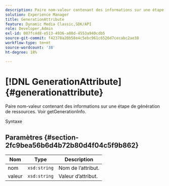 ```yaml
---
description: Paire nom-valeur contenant des informations sur une étape de génération de ressources. Voir getGenerationInfo.
solution: Experience Manager
title: GenerationAttribute
feature: Dynamic Media Classic,SDK/API
role: Developer,Admin
exl-id: 007fc4d8-e513-4936-a88d-4553a940cdb5
source-git-commit: f42378a20b58e4c5ebc961c6526d7cecabc2ae38
workflow-type: tm+mt
source-wordcount: '38'
ht-degree: 18%

---
```


# [!DNL GenerationAttribute]{#generationattribute}

Paire nom-valeur contenant des informations sur une étape de génération de ressources. Voir getGenerationInfo.

Syntaxe

## Paramètres {#section-2fc9bea56b6d4b72b80d4f04c5f9b862}

| Nom | Type | Description |
|---|---|---|
| nom | `xsd:string` | Nom de l’attribut. |
| valeur | `xsd:string` | Valeur d’attribut. |
